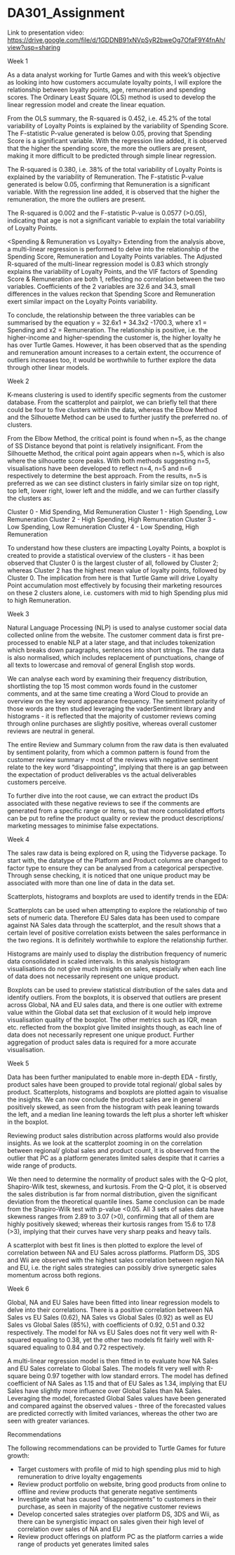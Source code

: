 # DA301_Assignment

Link to presentation video: https://drive.google.com/file/d/1GDDNB91xNVpSyR2bweOg7OfaF9Y4fnAh/view?usp=sharing

Week 1

As a data analyst working for Turtle Games and with this week’s objective as looking into how customers accumulate loyalty points, I will explore the relationship between loyalty points, age, remuneration and spending scores. The Ordinary Least Square (OLS) method is used to develop the linear regression model and create the linear equation.

<Spending vs Loyalty> From the OLS summary, the R-squared is 0.452, i.e. 45.2% of the total variability of Loyalty Points is explained by the variability of Spending Score. The F-statistic P-value generated is below 0.05, proving that Spending Score is a significant variable. With the regression line added, it is observed that the higher the spending score, the more the outliers are present, making it more difficult to be predicted through simple linear regression.

<Remuneration vs Loyalty> The R-squared is 0.380, i.e. 38% of the total variability of Loyalty Points is explained by the variability of Remuneration. The F-statistic P-value generated is below 0.05, confirming that Remuneration is a significant variable. With the regression line added, it is observed that the higher the remuneration, the more the outliers are present.

<Age vs Loyalty> The R-squared is 0.002 and the F-statistic P-value is 0.0577 (>0.05), indicating that age is not a significant variable to explain the total variability of Loyalty Points.

<Spending & Remuneration vs Loyalty> Extending from the analysis above, a multi-linear regression is performed to delve into the relationship of the Spending Score, Remuneration and Loyalty Points variables. The Adjusted R-squared of the multi-linear regression model is 0.83 which strongly explains the variability of Loyalty Points, and the VIF factors of Spending Score & Remuneration are both 1, reflecting no correlation between the two variables. Coefficients of the 2 variables are 32.6 and 34.3, small differences in the values reckon that Spending Score and Remuneration exert similar impact on the Loyalty Points variability.

To conclude, the relationship between the three variables can be summarised by the equation y = 32.6x1 + 34.3x2 -1700.3, where x1 = Spending and x2 = Remuneration. The relationship is positive, i.e. the higher-income and higher-spending the customer is, the higher loyalty he has over Turtle Games. However, it has been observed that as the spending and remuneration amount increases to a certain extent, the occurrence of outliers increases too, it would be worthwhile to further explore the data through other linear models.


Week 2

K-means clustering is used to identify specific segments from the customer database. From the scatterplot and pairplot, we can briefly tell that there could be four to five clusters within the data, whereas the Elbow Method and the Silhouette Method can be used to further justify the preferred no. of clusters.

From the Elbow Method, the critical point is found when n=5, as the change of SS Distance beyond that point is relatively insignificant. From the Silhouette Method, the critical point again appears when n=5, which is also where the silhouette score peaks. With both methods suggesting n=5, visualisations have been developed to reflect n=4, n=5 and n=6 respectively to determine the best approach. From the results, n=5 is preferred as we can see distinct clusters in fairly similar size on top right, top left, lower right, lower left and the middle, and we can further classify the clusters as:

Cluster 0 - Mid Spending, Mid Remuneration
Cluster 1 - High Spending, Low Remuneration
Cluster 2 - High Spending, High Remuneration
Cluster 3 - Low Spending, Low Remuneration
Cluster 4 - Low Spending, High Remuneration

To understand how these clusters are impacting Loyalty Points, a boxplot is created to provide a statistical overview of the clusters - it has been observed that Cluster 0 is the largest cluster of all, followed by Cluster 2; whereas Cluster 2 has the highest mean value of loyalty points, followed by Cluster 0. The implication from here is that Turtle Game will drive Loyalty Point accumulation most effectively by focusing their marketing resources on these 2 clusters alone, i.e. customers with mid to high Spending plus mid to high Remuneration.


Week 3

Natural Language Processing (NLP) is used to analyse customer social data collected online from the website. The customer comment data is first pre-processed to enable NLP at a later stage, and that includes tokenization which breaks down paragraphs, sentences into short strings. The raw data is also normalised, which includes replacement of punctuations, change of all texts to lowercase and removal of general English stop words. 

We can analyse each word by examining their frequency distribution, shortlisting the top 15 most common words found in the customer comments, and at the same time creating a Word Cloud to provide an overview on the key word appearance frequency. The sentiment polarity of those words are then studied leveraging the vaderSentiment library and histograms - it is reflected that the majority of customer reviews coming through online purchases are slightly positive, whereas overall customer reviews are neutral in general.

The entire Review and Summary column from the raw data is then evaluated by sentiment polarity, from which a common pattern is found from the customer review summary - most of the reviews with negative sentiment relate to the key word “disappointing”, implying that there is an gap between the expectation of product deliverables vs the actual deliverables customers perceive.

To further dive into the root cause, we can extract the product IDs associated with these negative reviews to see if the comments are generated from a specific range or items, so that more consolidated efforts can be put to refine the product quality or review the product descriptions/ marketing messages to minimise false expectations.


Week 4

The sales raw data is being explored on R, using the Tidyverse package. To start with, the datatype of the Platform and Product columns are changed to factor type to ensure they can be analysed from a categorical perspective. Through sense checking, it is noticed that one unique product may be associated with more than one line of data in the data set.

Scatterplots, histograms and boxplots are used to identify trends in the EDA:

<Scatterplots> Scatterplots can be used when attempting to explore the relationship of two sets of numeric data. Therefore EU Sales data has been used to compare against NA Sales data through the scatterplot, and the result shows that a certain level of positive correlation exists between the sales performance in the two regions. It is definitely worthwhile to explore the relationship further.

<Histograms> Histograms are mainly used to display the distribution frequency of numeric data consolidated in scaled intervals. In this analysis histogram visualisations do not give much insights on sales, especially when each line of data does not necessarily represent one unique product.

<Boxplots> Boxplots can be used to preview statistical distribution of the sales data and identify outliers. From the boxplots, it is observed that outliers are present across Global, NA and EU sales data, and there is one outlier with extreme value within the Global data set that exclusion of it would help improve visualisation quality of the boxplot. The other metrics such as IQR, mean etc. reflected from the boxplot give limited insights though, as each line of data does not necessarily represent one unique product. Further aggregation of product sales data is required for a more accurate visualisation.


Week 5

Data has been further manipulated to enable more in-depth EDA - firstly, product sales have been grouped to provide total regional/ global sales by product. Scatterplots, histograms and boxplots are plotted again to visualise the insights. We can now conclude the product sales are in general positively skewed, as seen from the histogram with peak leaning towards the left, and a median line leaning towards the left plus a shorter left whisker in the boxplot.

Reviewing product sales distribution across platforms would also provide insights. As we look at the scatterplot zooming in on the correlation between regional/ global sales and product count, it is observed from the outlier that PC as a platform generates limited sales despite that it carries a wide range of products.

We then need to determine the normality of product sales with the Q-Q plot, Shapiro-Wilk test, skewness, and kurtosis. From the Q-Q plot, it is observed the sales distribution is far from normal distribution, given the significant deviation from the theoretical quantile lines. Same conclusion can be made from the Shapiro-Wilk test with p-value <0.05. All 3 sets of sales data have skewness ranges from 2.89 to 3.07 (>0), confirming that all of them are highly positively skewed; whereas their kurtosis ranges from 15.6 to 17.8 (>3), implying that their curves have very sharp peaks and heavy tails.

A scatterplot with best fit lines is then plotted to explore the level of correlation between NA and EU Sales across platforms. Platform DS, 3DS and Wii are observed with the highest sales correlation between region NA and EU, i.e. the right sales strategies can possibly drive synergetic sales momentum across both regions.


Week 6

Global, NA and EU Sales have been fitted into linear regression models to delve into their correlations. There is a positive correlation between NA Sales vs EU Sales (0.62), NA Sales vs Global Sales (0.92) as well as EU Sales vs Global Sales (85%), with coefficients of 0.92, 0.51 and 0.32 respectively. The model for NA vs EU Sales does not fit very well with R-squared equaling to 0.38, yet the other two models fit fairly well with R-squared equaling to 0.84 and 0.72 respectively.

A multi-linear regression model is then fitted in to evaluate how NA Sales and EU Sales correlate to Global Sales. The models fit very well with R-square being 0.97 together with low standard errors. The model has defined coefficient of NA Sales as 1.15 and that of EU Sales as 1.34, implying that EU Sales have slightly more influence over Global Sales than NA Sales. Leveraging the model, forecasted Global Sales values have been generated and compared against the observed values - three of the forecasted values are predicted correctly with limited variances, whereas the other two are seen with greater variances.


Recommendations

The following recommendations can be provided to Turtle Games for future growth:

- Target customers with profile of mid to high spending plus mid to high remuneration to drive loyalty engagements
- Review product portfolio on website, bring good products from online to offline and review products that generate negative sentiments
- Investigate what has caused “disappointments” to customers in their purchase, as seen in majority of the negative customer reviews
- Develop concerted sales strategies over platform DS, 3DS and Wii, as there can be synergistic impact on sales given their high level of correlation over sales of NA and EU
- Review product offerings on platform PC as the platform carries a wide range of products yet generates limited sales

